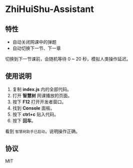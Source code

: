 # ZhiHuiShu-Assistant

## 特性

- 自动关闭网课中的弹题
- 自动切换下一节、下一章

切换到下一节课前，会随机等待 0 ~ 20 秒，模拟人类操作延迟。

## 使用说明

1. 复制 **index.js** 内的全部代码。
2. 打开 **智慧树** 网课播放的页面。
3. 按下 **F12** 打开开发者窗口。
4. 找到 **Console** 面板。
5. 按下 **ctrl+c** 贴入代码。
6. 按下 **回车**。

看到 `智慧树助手已启动`，说明操作正确。

## 协议

MIT